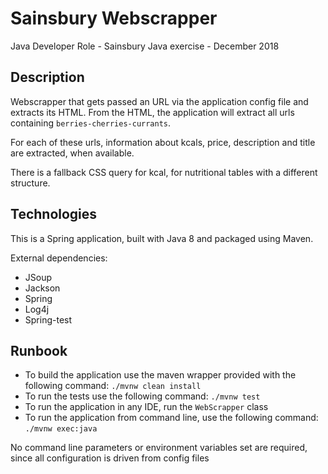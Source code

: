 # Sainsbury Webscrapper

Java Developer Role - Sainsbury Java exercise - December 2018

## Description

Webscrapper that gets passed an URL via the application config file and extracts its HTML. From the HTML, the application
will extract all urls containing ```berries-cherries-currants```.

For each of these urls, information about kcals, price, description and title are extracted, when available.

There is a fallback CSS query for kcal, for nutritional tables with a different structure.

## Technologies

This is a Spring application, built with Java 8 and packaged using Maven.

External dependencies: 
* JSoup
* Jackson
* Spring
* Log4j
* Spring-test

## Runbook

* To build the application use the maven wrapper provided with the following command: ```./mvnw clean install```
* To run the tests use the following command: ```./mvnw test```
* To run the application in any IDE, run the ```WebScrapper``` class
* To run the application from command line, use the following command: ````./mvnw exec:java````

No command line parameters or environment variables set are required, since all configuration is driven from config files
